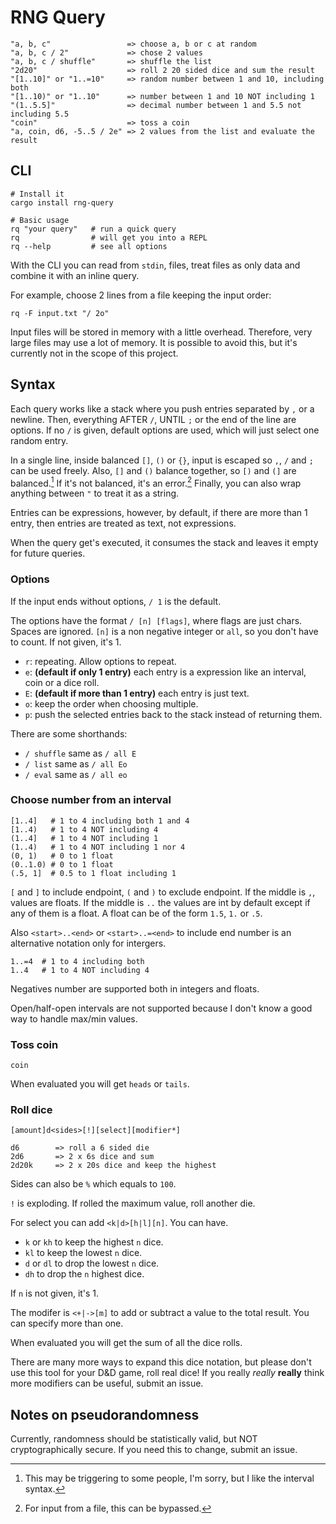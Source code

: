# RNG Query
```
"a, b, c"                 => choose a, b or c at random
"a, b, c / 2"             => chose 2 values
"a, b, c / shuffle"       => shuffle the list
"2d20"                    => roll 2 20 sided dice and sum the result
"[1..10]" or "1..=10"     => random number between 1 and 10, including both
"[1..10)" or "1..10"      => number between 1 and 10 NOT including 1
"(1..5.5]"                => decimal number between 1 and 5.5 not including 5.5
"coin"                    => toss a coin
"a, coin, d6, -5..5 / 2e" => 2 values from the list and evaluate the result
```

## CLI
```
# Install it
cargo install rng-query

# Basic usage
rq "your query"   # run a quick query
rq                # will get you into a REPL
rq --help         # see all options
```

With the CLI you can read from `stdin`, files, treat files as only data and
combine it with an inline query.

For example, choose 2 lines from a file keeping the input order:
```
rq -F input.txt "/ 2o"
```

Input files will be stored in memory with a little overhead. Therefore, very
large files may use a lot of memory. It is possible to avoid this, but it's
currently not in the scope of this project.

## Syntax
Each query works like a stack where you push entries separated by `,` or a
newline. Then, everything AFTER `/`, UNTIL `;` or the end of the line are
options. If no `/` is given, default options are used, which will just select
one random entry.

In a single line, inside balanced `[]`, `()` or `{}`, input is escaped so `,`,
`/` and `;` can be used freely. Also, `[]` and `()` balance together, so `[)`
and `(]` are balanced.[^1] If it's not balanced, it's an error.[^2] Finally, you
can also wrap anything between `"` to treat it as a string.

[^1]: This may be triggering to some people, I'm sorry, but I like the interval
    syntax.
[^2]: For input from a file, this can be bypassed.

Entries can be expressions, however, by default, if there are more than 1 entry,
then entries are treated as text, not expressions.

When the query get's executed, it consumes the stack and leaves it empty for
future queries.

### Options
If the input ends without options, `/ 1` is the default.

The options have the format `/ [n] [flags]`, where flags are just chars. Spaces
are ignored. `[n]` is a non negative integer or `all`, so you don't have to
count. If not given, it's 1.
- `r`: repeating. Allow options to repeat.
- `e`: **(default if only 1 entry)** each entry is a expression like an
  interval, coin or a dice roll.
- `E`: **(default if more than 1 entry)** each entry is just text.
- `o`: keep the order when choosing multiple.
- `p`: push the selected entries back to the stack instead of returning them.

There are some shorthands:
- `/ shuffle` same as `/ all E`
- `/ list` same as `/ all Eo`
- `/ eval` same as `/ all eo`

### Choose number from an interval
```
[1..4]   # 1 to 4 including both 1 and 4
[1..4)   # 1 to 4 NOT including 4
(1..4]   # 1 to 4 NOT including 1
(1..4)   # 1 to 4 NOT including 1 nor 4
(0, 1)   # 0 to 1 float
(0..1.0) # 0 to 1 float
(.5, 1]  # 0.5 to 1 float including 1
```
`[` and `]` to include endpoint, `(` and `)` to exclude endpoint. If the middle
is `,`, values are floats. If the middle is `..` the values are int by default
except if any of them is a float. A float can be of the form `1.5`, `1.` or
`.5`.

Also `<start>..<end>` or `<start>..=<end>` to include end number is an
alternative notation only for intergers.
```
1..=4  # 1 to 4 including both
1..4   # 1 to 4 NOT including 4
```

Negatives number are supported both in integers and floats.

Open/half-open intervals are not supported because I don't know a good way to
handle max/min values.

### Toss coin
```
coin
```
When evaluated you will get `heads` or `tails`.

### Roll dice
```
[amount]d<sides>[!][select][modifier*]

d6        => roll a 6 sided die
2d6       => 2 x 6s dice and sum
2d20k     => 2 x 20s dice and keep the highest
```

Sides can also be `%` which equals to `100`.

`!` is exploding. If rolled the maximum value, roll another die.

For select you can add `<k|d>[h|l][n]`. You can have.
- `k` or `kh` to keep the highest `n` dice.
- `kl` to keep the lowest `n` dice.
- `d` or `dl` to drop the lowest `n` dice.
- `dh` to drop the `n` highest dice.

If `n` is not given, it's 1.

The modifer is `<+|->[m]` to add or subtract a value to the total result. You
can specify more than one.

When evaluated you will get the sum of all the dice rolls.

There are many more ways to expand this dice notation, but please don't use this
tool for your D&D game, roll real dice! If you really *really* **really** think
more modifiers can be useful, submit an issue.

## Notes on pseudorandomness

Currently, randomness should be statistically valid, but NOT cryptographically
secure. If you need this to change, submit an issue.